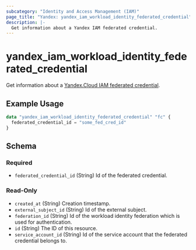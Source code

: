 ```yaml
---
subcategory: "Identity and Access Management (IAM)"
page_title: "Yandex: yandex_iam_workload_identity_federated_credential"
description: |-
  Get information about a Yandex IAM federated credential.
---
```


# yandex_iam_workload_identity_federated_credential

Get information about a [Yandex.Cloud IAM federated credential](https://yandex.cloud/docs/iam/concepts/workload-identity#federated-credentials).

## Example Usage

```terraform
data "yandex_iam_workload_identity_federated_credential" "fc" {
  federated_credential_id = "some_fed_cred_id"
}
```

<!-- schema generated by tfplugindocs -->
## Schema

### Required

- `federated_credential_id` (String) Id of the federated credential.

### Read-Only

- `created_at` (String) Creation timestamp.
- `external_subject_id` (String) Id of the external subject.
- `federation_id` (String) Id of the workload identity federation which is used for authentication.
- `id` (String) The ID of this resource.
- `service_account_id` (String) Id of the service account that the federated credential belongs to.



